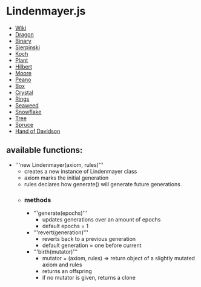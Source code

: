 # Lindenmayer.js
* [Wiki](https://en.wikipedia.org/wiki/L-system)
* [Dragon](https://htmlpreview.github.io/?https://github.com/EthanThatOneKid/math/blob/master/lindenmayer/dragon/index.html)
* [Binary](https://htmlpreview.github.io/?https://github.com/EthanThatOneKid/math/blob/master/lindenmayer/binary/index.html)
* [Sierpinski](https://htmlpreview.github.io/?https://github.com/EthanThatOneKid/math/blob/master/lindenmayer/sierpinski/index.html)
* [Koch](https://htmlpreview.github.io/?https://github.com/EthanThatOneKid/math/blob/master/lindenmayer/koch/index.html)
* [Plant](https://htmlpreview.github.io/?https://github.com/EthanThatOneKid/math/blob/master/lindenmayer/plant/index.html)
* [Hilbert](https://htmlpreview.github.io/?https://github.com/EthanThatOneKid/math/blob/master/lindenmayer/hilbert/index.html)
* [Moore](https://htmlpreview.github.io/?https://github.com/EthanThatOneKid/math/blob/master/lindenmayer/moore/index.html)
* [Peano](https://htmlpreview.github.io/?https://github.com/EthanThatOneKid/math/blob/master/lindenmayer/peano/index.html)
* [Box](https://htmlpreview.github.io/?https://github.com/EthanThatOneKid/math/blob/master/lindenmayer/box/index.html)
* [Crystal](https://htmlpreview.github.io/?https://github.com/EthanThatOneKid/math/blob/master/lindenmayer/crystal/index.html)
* [Rings](https://htmlpreview.github.io/?https://github.com/EthanThatOneKid/math/blob/master/lindenmayer/rings/index.html)
* [Seaweed](https://htmlpreview.github.io/?https://github.com/EthanThatOneKid/math/blob/master/lindenmayer/seaweed/index.html)
* [Snowflake](https://htmlpreview.github.io/?https://github.com/EthanThatOneKid/math/blob/master/lindenmayer/snowflake/index.html)
* [Tree](https://htmlpreview.github.io/?https://github.com/EthanThatOneKid/math/blob/master/lindenmayer/tree/index.html)
* [Spruce](https://htmlpreview.github.io/?https://github.com/EthanThatOneKid/math/blob/master/lindenmayer/spruce/index.html)
* [Hand of Davidson](https://htmlpreview.github.io/?https://github.com/EthanThatOneKid/math/blob/master/lindenmayer/hand/index.html)

## available functions:
* '''new Lindenmayer(axiom, rules)'''
  * creates a new instance of Lindenmayer class
  * axiom marks the initial generation
  * rules declares how generate() will generate future generations
  * ### methods
    * '''generate(epochs)'''
      * updates generations over an amount of epochs
      * default epochs = 1
    * '''revert(generation)'''
      * reverts back to a previous generation
      * default generation = one before current
    * '''birth(mutator)'''
      * mutator = (axiom, rules) => return object of a slightly mutated axiom and rules
      * returns an offspring
      * if no mutator is given, returns a clone

